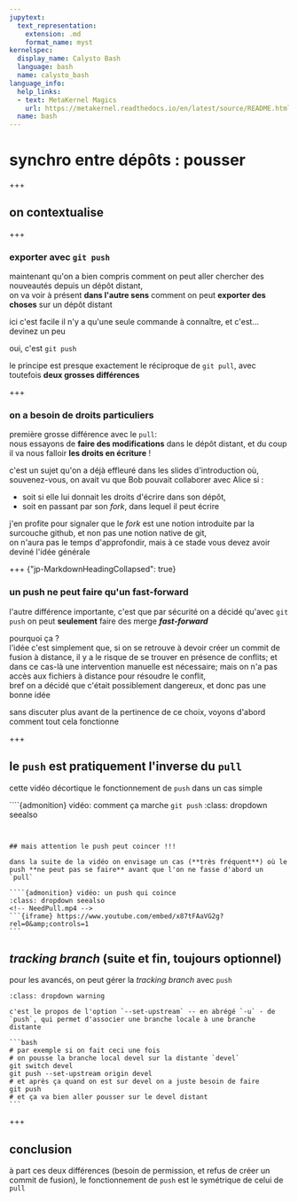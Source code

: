 ```yaml
---
jupytext:
  text_representation:
    extension: .md
    format_name: myst
kernelspec:
  display_name: Calysto Bash
  language: bash
  name: calysto_bash
language_info:
  help_links:
  - text: MetaKernel Magics
    url: https://metakernel.readthedocs.io/en/latest/source/README.html
  name: bash
---
```


# synchro entre dépôts : pousser

+++

## on contextualise

+++

### exporter avec `git push`

maintenant qu'on a bien compris comment on peut aller chercher des nouveautés depuis un dépôt distant,  
on va voir à présent **dans l'autre sens** comment on peut **exporter des choses** sur un dépôt distant

ici c'est facile il n'y a qu'une seule commande à connaître, et c'est… devinez un peu

oui, c'est `git push`

le principe est presque exactement le réciproque de `git pull`, avec toutefois **deux grosses différences**

+++

### on a besoin de droits particuliers

première grosse différence avec le `pull`:  
nous essayons de **faire des modifications** dans le dépôt distant, et du coup il va nous falloir **les droits en écriture** !

c'est un sujet qu'on a déjà effleuré dans les slides d'introduction où, souvenez-vous, on avait vu que Bob pouvait collaborer avec Alice si :

* soit si elle lui donnait les droits d'écrire dans son dépôt,
* soit en passant par son *fork*, dans lequel il peut écrire

j'en profite pour signaler que le *fork* est une notion introduite par la surcouche github, et non pas une notion native de git,  
on n'aura pas le temps d'approfondir, mais à ce stade vous devez avoir deviné l'idée générale

+++ {"jp-MarkdownHeadingCollapsed": true}

### un push ne peut faire qu'un fast-forward

l'autre différence importante, c'est que par sécurité on a décidé qu'avec `git push` on peut **seulement** faire des merge ***fast-forward***

pourquoi ça ?  
l'idée c'est simplement que, si on se retrouve à devoir créer un commit de fusion à distance, il y a le risque de se trouver en présence de conflits; et dans ce cas-là une intervention manuelle est nécessaire; mais on n'a pas accès aux fichiers à distance pour résoudre le conflit,  
bref on a décidé que c'était possiblement dangereux, et donc pas une bonne idée

sans discuter plus avant de la pertinence de ce choix, voyons d'abord comment tout cela fonctionne

+++

## le `push` est pratiquement l'inverse du `pull`

cette vidéo décortique le fonctionnement de `push` dans un cas simple

````{admonition} vidéo: comment ça marche `git push`
:class: dropdown seealso
<!-- Push.mp4 -->
```{iframe} https://www.youtube.com/embed/pXs3Gl1chFc?rel=0&amp;controls=1
```
````

## mais attention le push peut coincer !!!

dans la suite de la vidéo on envisage un cas (**très fréquent**) où le push **ne peut pas se faire** avant que l'on ne fasse d'abord un `pull`

````{admonition} vidéo: un push qui coince
:class: dropdown seealso
<!-- NeedPull.mp4 -->
```{iframe} https://www.youtube.com/embed/x87tFAaVG2g?rel=0&amp;controls=1
```
````

## *tracking branch* (suite et fin, toujours optionnel)

pour les avancés, on peut gérer la *tracking branch* avec `push`

````{admonition} set-upstream
:class: dropdown warning

c'est le propos de l'option `--set-upstream` -- en abrégé `-u` - de `push`, qui permet d'associer une branche locale à une branche distante

```bash 
# par exemple si on fait ceci une fois
# on pousse la branche local devel sur la distante `devel`
git switch devel
git push --set-upstream origin devel
# et après ça quand on est sur devel on a juste besoin de faire
git push
# et ça va bien aller pousser sur le devel distant
```
````

+++

## conclusion

à part ces deux différences (besoin de permission, et refus de créer un commit de fusion), le fonctionnement de `push` est le symétrique de celui de `pull`
